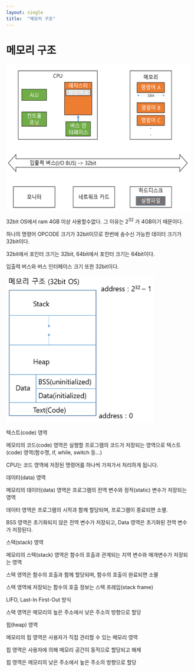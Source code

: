 ```yaml
---
layout: single
title:  "메모리 구조"
---
```


# 메모리 구조

<img src="memory_opcode.PNG" width="500px" height="400px" title="memory_opcode"/>





32bit OS에서 ram 4GB 이상 사용할수없다. 그 이유는 2<sup>32</sup> 가 4GB이기 때문이다.

하나의 명령어 OPCODE 크기가 32bit이므로 한번에 송수신 가능한 데이터 크기가 32bit이다.

32bit에서 포인터 크기는 32bit, 64bit에서 포인터 크기는 64bit이다.

입출력 버스와 버스 인터페이스 크기 또한 32bit이다.






<img src="./memory_structure.PNG" width="400px" height="400px" title="memory_structure"/>





텍스트(code) 영역

메모리의 코드(code) 영역은 실행할 프로그램의 코드가 저장되는 영역으로 텍스트(code) 영역(함수명, if, while, switch 등...)

CPU는 코드 영역에 저장된 명령어를 하나씩 가져가서 처리하게 됩니다.




데이터(data) 영역

메모리의 데이터(data) 영역은 프로그램의 전역 변수와 정적(static) 변수가 저장되는 영역

데이터 영역은 프로그램의 시작과 함께 할당되며, 프로그램이 종료되면 소멸.

BSS 영역은 초기화되지 않은 전역 변수가 저장되고, Data 영역은 초기화된 전역 변수가 저장된다.




스택(stack) 영역

메모리의 스택(stack) 영역은 함수의 호출과 관계되는 지역 변수와 매개변수가 저장되는 영역

스택 영역은 함수의 호출과 함께 할당되며, 함수의 호출이 완료되면 소멸

스택 영역에 저장되는 함수의 호출 정보는 스택 프레임(stack frame)

LIFO, Last-In First-Out 방식

스택 영역은 메모리의 높은 주소에서 낮은 주소의 방향으로 할당




힙(heap) 영역

메모리의 힙 영역은 사용자가 직접 관리할 수 있는 메모리 영역

힙 영역은 사용자에 의해 메모리 공간이 동적으로 할당되고 해제

힙 영역은 메모리의 낮은 주소에서 높은 주소의 방향으로 할당
